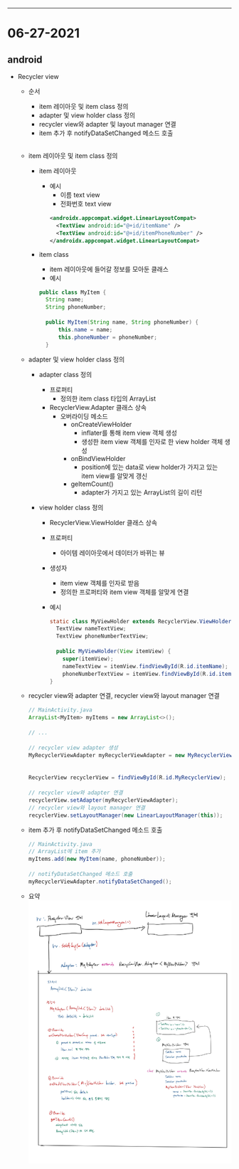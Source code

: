 
---

# 06-27-2021

## android

- Recycler view

  - 순서
    - item 레이아웃 및 item class 정의
    - adapter 및 view holder class 정의
    - recycler view와 adapter 및 layout manager 연결
    - item 추가 후 notifyDataSetChanged 메소드 호출  
      <br />
  - item 레이아웃 및 item class 정의

    - item 레이아웃
      - 예시
        - 이름 text view
        - 전화번호 text view
        ```xml
        <androidx.appcompat.widget.LinearLayoutCompat>
          <TextView android:id="@+id/itemName" />
          <TextView android:id="@+id/itemPhoneNumber" />
        </androidx.appcompat.widget.LinearLayoutCompat>
        ```
    - item class

      - item 레이아웃에 들어갈 정보를 모아둔 클래스
      - 예시

      ```java
      public class MyItem {
        String name;
        String phoneNumber;

        public MyItem(String name, String phoneNumber) {
            this.name = name;
            this.phoneNumber = phoneNumber;
        }
      ```

  - adapter 및 view holder class 정의

    - adapter class 정의
      - 프로퍼티
        - 정의한 item class 타입의 ArrayList
      - RecyclerView.Adapter 클래스 상속
        - 오버라이딩 메소드
          - onCreateViewHolder
            - inflater를 통해 item view 객체 생성
            - 생성한 item view 객체를 인자로 한 view holder 객체 생성
          - onBindViewHolder
            - position에 있는 data로 view holder가 가지고 있는 item view를 알맞게 갱신
          - geItemCount()
            - adapter가 가지고 있는 ArrayList의 길이 리턴
    - view holder class 정의

      - RecyclerView.ViewHolder 클래스 상속
      - 프로퍼티
        - 아이템 레이아웃에서 데이터가 바뀌는 뷰
      - 생성자
        - item view 객체를 인자로 받음
        - 정의한 프로퍼티와 item view 객체를 알맞게 연결
      - 예시

        ```java
        static class MyViewHolder extends RecyclerView.ViewHolder {
          TextView nameTextView;
          TextView phoneNumberTextView;

          public MyViewHolder(View itemView) {
            super(itemView);
            nameTextView = itemView.findViewById(R.id.itemName);
            phoneNumberTextView = itemView.findViewById(R.id.itemPhoneNumber);
        }
        ```

  - recycler view와 adapter 연결, recycler view와 layout manager 연결

    ```java
    // MainActivity.java
    ArrayList<MyItem> myItems = new ArrayList<>();

    // ...

    // recycler view adapter 생성
    MyRecyclerViewAdapter myRecyclerViewAdapter = new MyRecyclerViewAdapter(myItems);


    RecyclerView recyclerView = findViewById(R.id.MyRecyclerView);

    // recycler view와 adapter 연결
    recyclerView.setAdapter(myRecyclerViewAdapter);
    // recycler view와 layout manager 연결
    recyclerView.setLayoutManager(new LinearLayoutManager(this));
    ```

  - item 추가 후 notifyDataSetChanged 메소드 호출

    ```java
    // MainActivity.java
    // ArrayList에 item 추가
    myItems.add(new MyItem(name, phoneNumber));

    // notifyDataSetChanged 메소드 호출
    myRecyclerViewAdapter.notifyDataSetChanged();
    ```

  - 요약
    ![Recycler view summary, recycler view summary image](./assets/images/recycler_view_summary.jpg)
